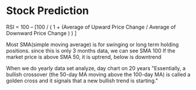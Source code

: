 # Stock Prediction

RSI = 100 – [100 / ( 1 + (Average of Upward Price Change / Average of Downward Price Change ) ) ]

Most SMA(simple moving average) is for swinging or long term holding positions.
since this is only 3 months data, we can see SMA 100
If the market price is above SMA 50, it is uptrend, below is downtrend

When we do yearly data set analyze, day chart on 20 years
"Essentially, a bullish crossover (the 50-day MA moving above the 100-day MA) is called a golden cross 
and it signals that a new bullish trend is starting."

